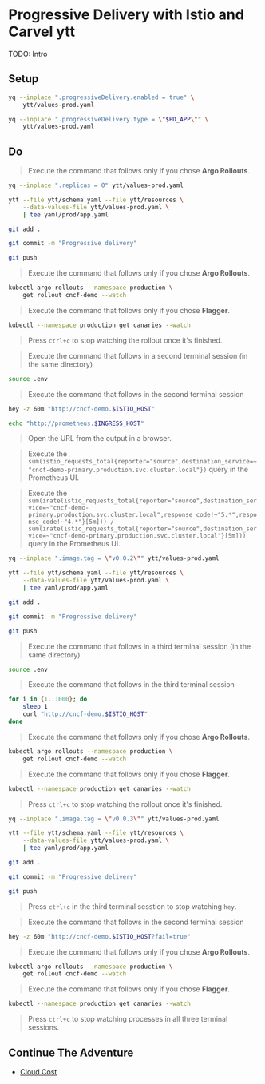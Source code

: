 # Progressive Delivery with Istio and Carvel ytt

TODO: Intro

## Setup

```sh
yq --inplace ".progressiveDelivery.enabled = true" \
    ytt/values-prod.yaml

yq --inplace ".progressiveDelivery.type = \"$PD_APP\"" \
    ytt/values-prod.yaml
```

## Do

> Execute the command that follows only if you chose **Argo Rollouts**.

```bash
yq --inplace ".replicas = 0" ytt/values-prod.yaml

ytt --file ytt/schema.yaml --file ytt/resources \
    --data-values-file ytt/values-prod.yaml \
    | tee yaml/prod/app.yaml

git add .

git commit -m "Progressive delivery"

git push
```

> Execute the command that follows only if you chose **Argo Rollouts**.

```sh
kubectl argo rollouts --namespace production \
    get rollout cncf-demo --watch
```

> Execute the command that follows only if you chose **Flagger**.

```sh
kubectl --namespace production get canaries --watch
```

> Press `ctrl+c` to stop watching the rollout once it's finished.

> Execute the command that follows in a second terminal session (in the same directory)

```sh
source .env
```

> Execute the command that follows in the second terminal session

```sh
hey -z 60m "http://cncf-demo.$ISTIO_HOST"
```

```sh
echo "http://prometheus.$INGRESS_HOST"
```

> Open the URL from the output in a browser.

> Execute the `sum(istio_requests_total{reporter="source",destination_service=~"cncf-demo-primary.production.svc.cluster.local"})` query in the Prometheus UI.

> Execute the `sum(irate(istio_requests_total{reporter="source",destination_service=~"cncf-demo-primary.production.svc.cluster.local",response_code!~"5.*",response_code!~"4.*"}[5m])) / sum(irate(istio_requests_total{reporter="source",destination_service=~"cncf-demo-primary.production.svc.cluster.local"}[5m]))` query in the Prometheus UI.

```sh
yq --inplace ".image.tag = \"v0.0.2\"" ytt/values-prod.yaml

ytt --file ytt/schema.yaml --file ytt/resources \
    --data-values-file ytt/values-prod.yaml \
    | tee yaml/prod/app.yaml

git add .

git commit -m "Progressive delivery"

git push
```

> Execute the command that follows in a third terminal session (in the same directory)

```sh
source .env
```

> Execute the command that follows in the third terminal session

```sh
for i in {1..1000}; do
    sleep 1
    curl "http://cncf-demo.$ISTIO_HOST"
done
```

> Execute the command that follows only if you chose **Argo Rollouts**.

```sh
kubectl argo rollouts --namespace production \
    get rollout cncf-demo --watch
```

> Execute the command that follows only if you chose **Flagger**.

```sh
kubectl --namespace production get canaries --watch
```

> Press `ctrl+c` to stop watching the rollout once it's finished.

```sh
yq --inplace ".image.tag = \"v0.0.3\"" ytt/values-prod.yaml

ytt --file ytt/schema.yaml --file ytt/resources \
    --data-values-file ytt/values-prod.yaml \
    | tee yaml/prod/app.yaml

git add .

git commit -m "Progressive delivery"

git push
```

> Press `ctrl+c` in the third terminal sesstion to stop watching `hey`.

> Execute the command that follows in the second terminal session

```sh
hey -z 60m "http://cncf-demo.$ISTIO_HOST?fail=true"
```

> Execute the command that follows only if you chose **Argo Rollouts**.

```sh
kubectl argo rollouts --namespace production \
    get rollout cncf-demo --watch
```

> Execute the command that follows only if you chose **Flagger**.

```sh
kubectl --namespace production get canaries --watch
```

> Press `ctrl+c` to stop watching processes in all three terminal sessions.

## Continue The Adventure

* [Cloud Cost](../cost/README.md)


